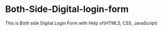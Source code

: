 # Both-Side-Digital-login-form
This is Both side Digital Login Form with Help of(HTML5, CSS, JavaScript)

